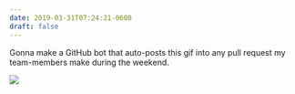```yaml
---
date: 2019-03-31T07:24:21-0600
draft: false
---
```


Gonna make a GitHub bot that auto-posts this gif into any pull request my team-members make during the weekend.

![](https://media.giphy.com/media/2gn8uQZocPUYM/giphy.gif)

